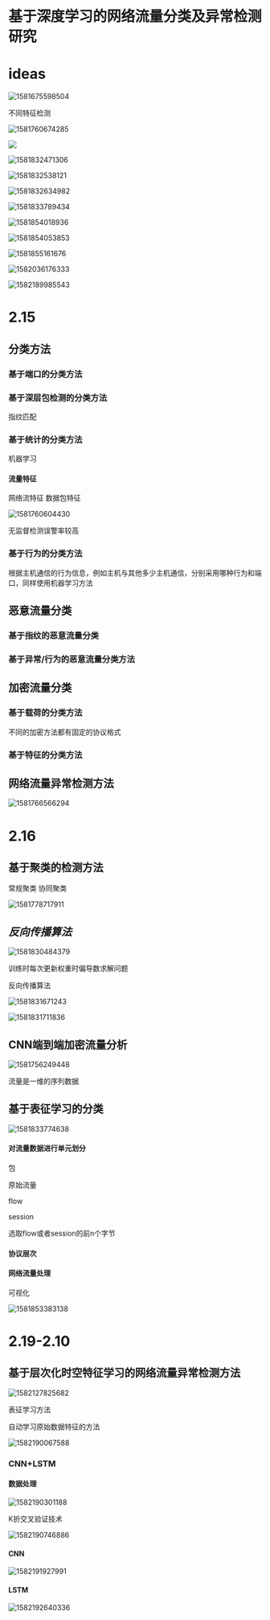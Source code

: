 # 基于深度学习的网络流量分类及异常检测研究

# ideas

![1581675598504](C:\Users\liuxuechao\AppData\Roaming\Typora\typora-user-images\1581675598504.png)

不同特征检测

![1581760674285](C:\Users\liuxuechao\AppData\Roaming\Typora\typora-user-images\1581760674285.png)

![](C:\Users\liuxuechao\AppData\Roaming\Typora\typora-user-images\1581760782327.png)

![1581832471306](C:\Users\liuxuechao\AppData\Roaming\Typora\typora-user-images\1581832471306.png)

![1581832538121](C:\Users\liuxuechao\AppData\Roaming\Typora\typora-user-images\1581832538121.png)

![1581832634982](C:\Users\liuxuechao\AppData\Roaming\Typora\typora-user-images\1581832634982.png)

![1581833789434](C:\Users\liuxuechao\AppData\Roaming\Typora\typora-user-images\1581833789434.png)

![1581854018936](C:\Users\liuxuechao\AppData\Roaming\Typora\typora-user-images\1581854018936.png)

![1581854053853](C:\Users\liuxuechao\AppData\Roaming\Typora\typora-user-images\1581854053853.png)

![1581855161676](C:\Users\liuxuechao\AppData\Roaming\Typora\typora-user-images\1581855161676.png)

![1582036176333](C:\Users\liuxuechao\AppData\Roaming\Typora\typora-user-images\1582036176333.png)

![1582189985543](C:\Users\liuxuechao\AppData\Roaming\Typora\typora-user-images\1582189985543.png)

# 2.15

## 分类方法

### 基于端口的分类方法

### 基于深层包检测的分类方法

指纹匹配

### 基于统计的分类方法

机器学习

#### 流量特征

网络流特征 数据包特征

![1581760604430](C:\Users\liuxuechao\AppData\Roaming\Typora\typora-user-images\1581760604430.png)

无监督检测误警率较高

### 基于行为的分类方法

根据主机通信的行为信息，例如主机与其他多少主机通信，分别采用哪种行为和端口，同样使用机器学习方法

## 恶意流量分类

### 基于指纹的恶意流量分类

### 基于异常/行为的恶意流量分类方法

## 加密流量分类

### 基于载荷的分类方法

不同的加密方法都有固定的协议格式

### 基于特征的分类方法

## 网络流量异常检测方法

![1581766566294](C:\Users\liuxuechao\AppData\Roaming\Typora\typora-user-images\1581766566294.png)

# 2.16

## 基于聚类的检测方法

常规聚类 协同聚类

![1581778717911](C:\Users\liuxuechao\AppData\Roaming\Typora\typora-user-images\1581778717911.png)

## *反向传播算法*

![1581830484379](C:\Users\liuxuechao\AppData\Roaming\Typora\typora-user-images\1581830484379.png)

训练时每次更新权重时偏导数求解问题

反向传播算法

![1581831671243](C:\Users\liuxuechao\AppData\Roaming\Typora\typora-user-images\1581831671243.png)

![1581831711836](C:\Users\liuxuechao\AppData\Roaming\Typora\typora-user-images\1581831711836.png)



## CNN端到端加密流量分析

![1581756249448](C:\Users\liuxuechao\AppData\Roaming\Typora\typora-user-images\1581756249448.png)

流量是一维的序列数据

## 基于表征学习的分类

![1581833774638](C:\Users\liuxuechao\AppData\Roaming\Typora\typora-user-images\1581833774638.png)

#### 对流量数据进行单元划分

包

原始流量

flow

session

选取flow或者session的前n个字节

#### 协议层次

#### 网络流量处理

可视化

![1581853383138](C:\Users\liuxuechao\AppData\Roaming\Typora\typora-user-images\1581853383138.png)

# 2.19-2.10

## 基于层次化时空特征学习的网络流量异常检测方法

![1582127825682](C:\Users\liuxuechao\AppData\Roaming\Typora\typora-user-images\1582127825682.png)

表征学习方法

自动学习原始数据特征的方法

![1582190067588](C:\Users\liuxuechao\AppData\Roaming\Typora\typora-user-images\1582190067588.png)

### CNN+LSTM

#### 数据处理

![1582190301188](C:\Users\liuxuechao\AppData\Roaming\Typora\typora-user-images\1582190301188.png)

K折交叉验证技术

![1582190746886](C:\Users\liuxuechao\AppData\Roaming\Typora\typora-user-images\1582190746886.png)

#### CNN

![1582191927991](C:\Users\liuxuechao\AppData\Roaming\Typora\typora-user-images\1582191927991.png)

#### LSTM

![1582192640336](C:\Users\liuxuechao\AppData\Roaming\Typora\typora-user-images\1582192640336.png)